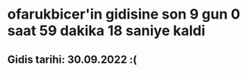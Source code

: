 # ofarukbicer'in gidisine son 9 gun 0 saat 59 dakika 18 saniye kaldi

## Gidis tarihi: 30.09.2022 :(
